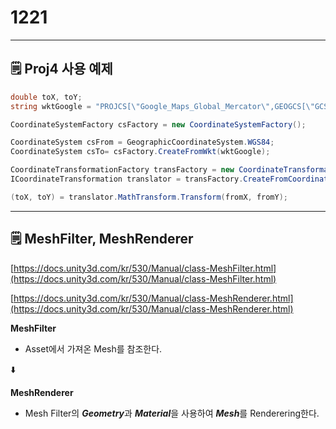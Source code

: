 # 1221

---

## 🗒️ Proj4 사용 예제

```csharp
double toX, toY;
string wktGoogle = "PROJCS[\"Google_Maps_Global_Mercator\",GEOGCS[\"GCS_WGS_1984\",DATUM[\"D_WGS_1984\",SPHEROID[\"WGS_1984\",6378137,298.257223563]],PRIMEM[\"Greenwich\",0],UNIT[\"Degree\",0.017453292519943295]],PROJECTION[\"Mercator_2SP\"],PARAMETER[\"standard_parallel_1\",0],PARAMETER[\"latitude_of_origin\",0],PARAMETER[\"central_meridian\",0],PARAMETER[\"false_easting\",0],PARAMETER[\"false_northing\",0],UNIT[\"Meter\",1]]";

CoordinateSystemFactory csFactory = new CoordinateSystemFactory();

CoordinateSystem csFrom = GeographicCoordinateSystem.WGS84;
CoordinateSystem csTo= csFactory.CreateFromWkt(wktGoogle);

CoordinateTransformationFactory transFactory = new CoordinateTransformationFactory();
ICoordinateTransformation translator = transFactory.CreateFromCoordinateSystems(csFrom, csTo);

(toX, toY) = translator.MathTransform.Transform(fromX, fromY);
```

---

## 🗒️ MeshFilter, MeshRenderer

[https://docs.unity3d.com/kr/530/Manual/class-MeshFilter.html](https://docs.unity3d.com/kr/530/Manual/class-MeshFilter.html)

[https://docs.unity3d.com/kr/530/Manual/class-MeshRenderer.html](https://docs.unity3d.com/kr/530/Manual/class-MeshRenderer.html)

**MeshFilter**

- Asset에서 가져온 Mesh를 참조한다.

⬇️

**MeshRenderer**

- Mesh Filter의 ***Geometry***과 ***Material***을 사용하여 ***Mesh***를 Renderering한다.